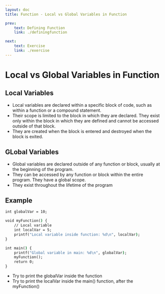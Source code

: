 ```yaml
---
layout: doc
title: Function - Local vs Global Variables in Function

prev:
    text: Defining Function
    link: ./definingfunction

next:
    text: Exercise
    link: ./exercise
---
```


# Local vs Global Variables in Function

## Local Variables
- Local variables are declared within a specific block of code, such as within a function or a compound statement.
- Their scope is limited to the block in which they are declared. They exist only within the block in which they are defined and cannot be accessed outside of that block.
- They are created when the block is entered and destroyed when the block is exited.

## GLobal Variables
- Global variables are declared outside of any function or block, usually at the beginning of the program.
- They can be accessed by any function or block within the entire program. They have a global scope.
- They exist throughout the lifetime of the program

## Example
```cmd
int globalVar = 10;

void myFunction() {
    // Local variable
    int localVar = 5;
    printf("Local variable inside function: %d\n", localVar);
}

int main() {
    printf("Global variable in main: %d\n", globalVar);
    myFunction();
    return 0;
}
```
- Try to print the globalVar inside the function
- Try to print the localVar inside the main() function, after the myFunction()